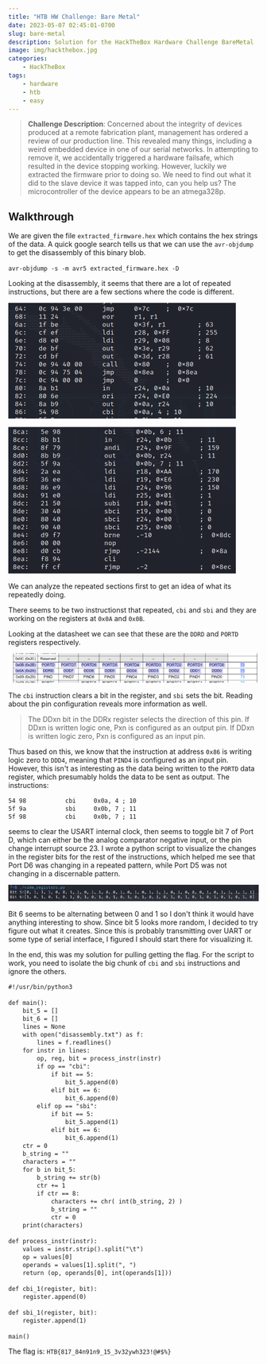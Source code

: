 ```yaml
---
title: "HTB HW Challenge: Bare Metal"
date: 2023-05-07 02:45:01-0700
slug: bare-metal
description: Solution for the HackTheBox Hardware Challenge BareMetal
image: img/hackthebox.jpg
categories:
    - HackTheBox
tags:
    - hardware
    - htb
    - easy
---
```


> **Challenge Description**: Concerned about the integrity of devices produced at a remote fabrication plant, management has ordered a review of our production line.
> This revealed many things, including a weird embedded device in one of our serial networks.
> In attempting to remove it, we accidentally triggered a hardware failsafe, which resulted in the device stopping working.
> However, luckily we extracted the firmware prior to doing so. We need to find out what it did to the slave device it was tapped into, can you help us?
> The microcontroller of the device appears to be an atmega328p.

## Walkthrough

We are given the file `extracted_firmware.hex` which contains the hex strings of the data.
A quick google search tells us that we can use the `avr-objdump` to get the disassembly of this binary blob.

`avr-objdump -s -m avr5 extracted_firmware.hex -D`

Looking at the disassembly, it seems that there are a lot of repeated instructions, but there are a few sections where the code is different.

![First interesting section](img/img_1.png)

![Second interesting section](img/img_2.png)

We can analyze the repeated sections first to get an idea of what its repeatedly doing.

There seems to be two instructionst that repeated, `cbi` and `sbi` and they are working on the registers at `0x0A` and `0x0B`.

Looking at the datasheet we can see that these are the `DDRD` and `PORTD` registers respectively.

![Registers](img/img_3.png)

The `cbi` instruction clears a bit in the register, and `sbi` sets the bit.
Reading about the pin configuration reveals more information as well.

> The DDxn bit in the DDRx register selects the direction of this pin.
> If DDxn is written logic one, Pxn is configured as an output pin.
> If DDxn is written logic zero, Pxn is configured as an input pin.

Thus based on this, we know that the instruction at address `0x86` is writing logic zero to `DDD4`, meaning that `PIND4` is configured as an input pin.
However, this isn't as interesting as the data being written to the `PORTD` data register, which presumably holds the data to be sent as output.
The instructions:
```
54 98           cbi     0x0a, 4 ; 10
5f 9a           sbi     0x0b, 7 ; 11
5f 98           cbi     0x0b, 7 ; 11
```
seems to clear the USART internal clock, then seems to toggle bit 7 of Port D, which can either be the analog comparator negative input, or the pin change interrupt source 23.
I wrote a python script to visualize the changes in the register bits for the rest of the instructions, which helped me see that Port D6 was changing in a repeated pattern, while Port D5 was not changing in a discernable pattern.

![Pattern is visible](img/img_4.png)

Bit 6 seems to be alternating between 0 and 1 so I don't think it would have anything interesting to show.
Since bit 5 looks more random, I decided to try figure out what it creates.
Since this is probably transmitting over UART or some type of serial interface, I figured I should start there for visualizing it.

In the end, this was my solution for pulling getting the flag.
For the script to work, you need to isolate the big chunk of `cbi` and `sbi` instructions and ignore the others.
```Python3
#!/usr/bin/python3

def main():
    bit_5 = []
    bit_6 = []
    lines = None
    with open("disassembly.txt") as f:
        lines = f.readlines()
    for instr in lines:
        op, reg, bit = process_instr(instr)
        if op == "cbi":
            if bit == 5:
                bit_5.append(0)
            elif bit == 6:
                bit_6.append(0)
        elif op == "sbi":
            if bit == 5:
                bit_5.append(1)
            elif bit == 6:
                bit_6.append(1)
    ctr = 0
    b_string = ""
    characters = ""
    for b in bit_5:
        b_string += str(b)
        ctr += 1
        if ctr == 8:
            characters += chr( int(b_string, 2) )
            b_string = ""
            ctr = 0
    print(characters)

def process_instr(instr):
    values = instr.strip().split("\t")
    op = values[0]
    operands = values[1].split(", ")
    return (op, operands[0], int(operands[1]))

def cbi_1(register, bit):
    register.append(0)

def sbi_1(register, bit):
    register.append(1)

main()
```

The flag is: `HTB{817_84n91n9_15_3v32ywh323!@#$%}`